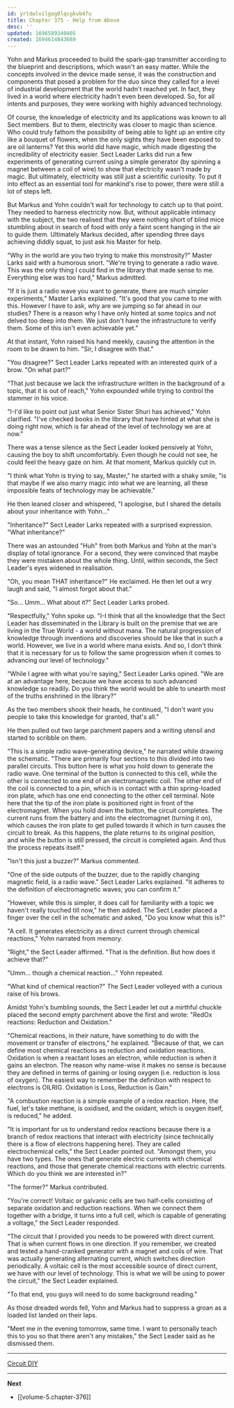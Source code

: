 ```yaml
---
id: yrtdwlvilgog8lqcgkvb4fu
title: Chapter 375 - Help from Above
desc: ''
updated: 1696589340405
created: 1694614843669
---
```


Yohn and Markus proceeded to build the spark-gap transmitter according to the blueprint and descriptions, which wasn't an easy matter. While the concepts involved in the device made sense, it was the construction and components that posed a problem for the duo since they called for a level of industrial development that the world hadn't reached yet. In fact, they lived in a world where electricity hadn't even been developed. So, for all intents and purposes, they were working with highly advanced technology.

Of course, the knowledge of electricity and its applications was known to all Sect members. But to them, electricity was closer to magic than science. Who could truly fathom the possibility of being able to light up an entire city like a bouquet of flowers, when the only sights they have been exposed to are oil lanterns? Yet this world did have magic, which made digesting the incredibility of electricity easier. Sect Leader Larks did run a few experiments of generating current using a simple generator (by spinning a magnet between a coil of wire) to show that electricity wasn't made by magic. But ultimately, electricity was still just a scientific curiosity. To put it into effect as an essential tool for mankind's rise to power, there were still a lot of steps left.

But Markus and Yohn couldn't wait for technology to catch up to that point. They needed to harness electricity now. But, without applicable intimacy with the subject, the two realised that they were nothing short of blind mice stumbling about in search of food with only a faint scent hanging in the air to guide them. Ultimately Markus decided, after spending three days achieving diddly squat, to just ask his Master for help.

"Why in the world are you two trying to make this monstrosity?" Master Larks said with a humorous snort. "We're trying to generate a radio wave. This was the only thing I could find in the library that made sense to me. Everything else was too hard," Markus admitted.

"If it is just a radio wave you want to generate, there are much simpler experiments," Master Larks explained. "It's good that you came to me with this. However I have to ask, why are we jumping so far ahead in our studies? There is a reason why I have only hinted at some topics and not delved too deep into them. We just don't have the infrastructure to verify them. Some of this isn't even achievable yet."

At that instant, Yohn raised his hand meekly, causing the attention in the room to be drawn to him. "Sir, I disagree with that."

"You disagree?" Sect Leader Larks repeated with an interested quirk of a brow. "On what part?"

"That just because we lack the infrastructure written in the background of a topic, that it is out of reach," Yohn expounded while trying to control the stammer in his voice.

"I-I'd like to point out just what Senior Sister Shuri has achieved," Yohn clarified. "I've checked books in the library that have hinted at what she is doing right now, which is far ahead of the level of technology we are at now."

There was a tense silence as the Sect Leader looked pensively at Yohn, causing the boy to shift uncomfortably. Even though he could not see, he could feel the heavy gaze on him. At that moment, Markus quickly cut in.

"I think what Yohn is trying to say, Master," he started with a shaky smile, "is that maybe if we also marry magic into what we are learning, all these impossible feats of technology may be achievable."

He then leaned closer and whispered, "I apologise, but I shared the details about your inheritance with Yohn..."

"Inheritance?" Sect Leader Larks repeated with a surprised expression. "What inheritance?"

There was an astounded "Huh" from both Markus and Yohn at the man's display of total ignorance. For a second, they were convinced that maybe they were mistaken about the whole thing. Until, within seconds, the Sect Leader's eyes widened in realisation.

"Oh, you mean THAT inheritance?" He exclaimed. He then let out a wry laugh and said, "I almost forgot about that."

"So... Umm... What about it?" Sect Leader Larks probed.

"Respectfully," Yohn spoke up. "I-I think that all the knowledge that the Sect Leader has disseminated in the Library is built on the premise that we are living in the True World - a world without mana. The natural progression of knowledge through inventions and discoveries should be like that in such a world. However, we live in a world where mana exists. And so, I don't think that it is necessary for us to follow the same progression when it comes to advancing our level of technology."

"While I agree with what you're saying," Sect Leader Larks opined. "We are at an advantage here, because we have access to such advanced knowledge so readily. Do you think the world would be able to unearth most of the truths enshrined in the library?"

As the two members shook their heads, he continued, "I don't want you people to take this knowledge for granted, that's all."

He then pulled out two large parchment papers and a writing utensil and started to scribble on them.

"This is a simple radio wave-generating device," he narrated while drawing the schematic. "There are primarily four sections to this divided into two parallel circuits. This button here is what you hold down to generate the radio wave. One terminal of the button is connected to this cell, while the other is connected to one end of an electromagnetic coil. The other end of the coil is connected to a pin, which is in contact with a thin spring-loaded iron plate, which has one end connecting to the other cell terminal. Note here that the tip of the iron plate is positioned right in front of the electromagnet. When you hold down the button, the circuit completes. The current runs from the battery and into the electromagnet (turning it on), which causes the iron plate to get pulled towards it which in turn causes the circuit to break. As this happens, the plate returns to its original position, and while the button is still pressed, the circuit is completed again. And thus the process repeats itself."

"Isn't this just a buzzer?" Markus commented.

"One of the side outputs of the buzzer, due to the rapidly changing magnetic field, is a radio wave." Sect Leader Larks explained. "It adheres to the definition of electromagnetic waves; you can confirm it."

"However, while this is simpler, it does call for familiarity with a topic we haven't really touched till now," he then added. The Sect Leader placed a finger over the cell in the schematic and asked, "Do you know what this is?"

"A cell. It generates electricity as a direct current through chemical reactions," Yohn narrated from memory.

"Right," the Sect Leader affirmed. "That is the definition. But how does it achieve that?"

"Umm... though a chemical reaction..." Yohn repeated.

"What kind of chemical reaction?" The Sect Leader volleyed with a curious raise of his brows.

Amidst Yohn's bumbling sounds, the Sect Leader let out a mirthful chuckle placed the second empty parchment above the first and wrote: "RedOx reactions: Reduction and Oxidation."

"Chemical reactions, in their nature, have something to do with the movement or transfer of electrons," he explained. "Because of that, we can define most chemical reactions as reduction and oxidation reactions. Oxidation is when a reactant loses an electron, while reduction is when it gains an electron. The reason why name-wise it makes no sense is because they are defined in terms of gaining or losing oxygen (i.e. reduction is loss of oxygen). The easiest way to remember the definition with respect to electrons is OILRIG. Oxidation is Loss, Reduction is Gain."

"A combustion reaction is a simple example of a redox reaction. Here, the fuel, let's take methane, is oxidised, and the oxidant, which is oxygen itself, is reduced," he added.

"It is important for us to understand redox reactions because there is a branch of redox reactions that interact with electricity (since technically there is a flow of electrons happening here). They are called electrochemical cells," the Sect Leader pointed out. "Amongst them, you have two types. The ones that generate electric currents with chemical reactions, and those that generate chemical reactions with electric currents. Which do you think we are interested in?"

"The former?" Markus contributed.

"You're correct! Voltaic or galvanic cells are two half-cells consisting of separate oxidation and reduction reactions. When we connect them together with a bridge, it turns into a full cell, which is capable of generating a voltage," the Sect Leader responded.

"The circuit that I provided you needs to be powered with direct current. That is when current flows in one direction. If you remember, we created and tested a hand-cranked generator with a magnet and coils of wire. That was actually generating alternating current, which switches direction periodically. A voltaic cell is the most accessible source of direct current, we have with our level of technology. This is what we will be using to power the circuit," the Sect Leader explained.

"To that end, you guys will need to do some background reading."

As those dreaded words fell, Yohn and Markus had to suppress a groan as a loaded list landed on their laps.

"Meet me in the evening tomorrow, same time. I want to personally teach this to you so that there aren't any mistakes," the Sect Leader said as he dismissed them.

____

[Circuit DIY](https://www.youtube.com/watch?v=izCV1WrPFds)

____

**Next**
* [[volume-5.chapter-376]]